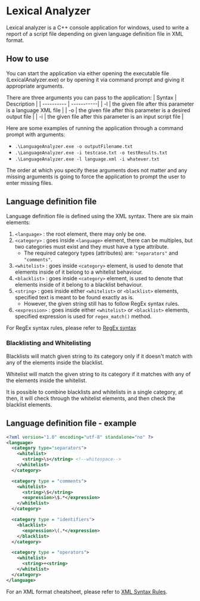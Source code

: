 # Lexical Analyzer

Lexical analyzer is a C++ console application for windows, used to write a report of a script file depending on given language definition file in XML format.

## How to use

You can start the application via either opening the executable file (LexicalAnalyzer.exe) or by opening it via command prompt and giving it appropriate arguments.

There are three arguments you can pass to the application:
| Syntax | Description |
| ---------- | -----------|
| -l | the given file after this parameter is a language XML file | 
| -o | the given file after this parameter is a desired output file |
| -i | the given file after this parameter is an input script file |

Here are some examples of running the application through a command prompt with arguments:

- `.\LanguageAnalyzer.exe -o outputFilename.txt`
- `.\LanguageAnalyzer.exe -i testcase.txt -o testResults.txt`
- `.\LanguageAnalyzer.exe -l language.xml -i whatever.txt`

The order at which you specify these arguments does not matter and any missing arguments is going to force the application to prompt the user to enter missing files.

## Language definition file

Language definition file is defined using the XML syntax. 
There are six main elements:
1. `<language>` : the root element, there may only be one.
2. `<category>` : goes inside `<language>` element, there can be multiples, but two categories must exist and they must have a type attribute.
   - The required category types (attributes) are: `"separators"` and `"comments"`.
3. `<whitelist>` : goes inside `<category>` element, is used to denote that elements inside of it belong to a whitelist behaviour.
4. `<blacklist>` : goes inside `<category>` element, is used to denote that elements inside of it belong to a blacklist behaviour.
5. `<string>` : goes inside either `<whitelist>` or `<blacklist>` elements, specified text is meant to be found exactly as is. 
    - However, the given string still has to follow RegEx syntax rules.
6. `<expression>` : goes inside either `<whitelist>` or `<blacklist>` elements, specified expression is used for `regex_match()` method.

For RegEx syntax rules, please refer to [RegEx syntax](http://userguide.icu-project.org/strings/regexp)

### Blacklisting and Whitelisting

Blacklists will match given string to its category only if it doesn't match with any of the elements inside the blacklist.

Whitelist will match the given string to its category if it matches with any of the elements inside the whitelist.

It is possible to combine blacklists and whitelists in a single category, at then, it will check through the whitelist elements, and then check the blacklist elements.

## Language definition file - example

```XML
<?xml version="1.0" encoding="utf-8" standalone="no" ?>
<language>
  <category type="separators">
    <whitelist>
      <string>\s</string> <!--whitespace-->
    </whitelist>
  </category>

  <category type = "comments">
    <whitelist>
      <string>\$</string>
      <expression>\$.*</expression>
    </whitelist>
  </category>

  <category type = "identifiers">
    <blacklist>
      <expression>\(.*</expression>
    </blacklist>
  </category>

  <category type = "operators">
    <whitelist>
      <string>+<string>
    </whitelist>
  </category>
</language>
```

For an XML format cheatsheet, please refer to [XML Syntax Rules](https://www.ibm.com/support/knowledgecenter/SSRJDU/reference/SCN_XML_Syntax_Rules.html).